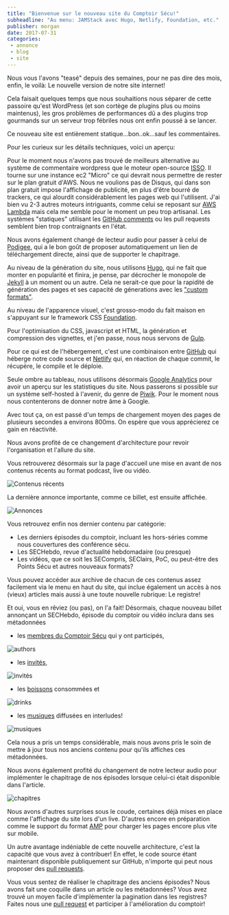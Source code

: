 ```yaml
---
title: "Bienvenue sur le nouveau site du Comptoir Sécu!"
subheadline: "Au menu: JAMStack avec Hugo, Netlify, Foundation, etc."
publisher: morgan
date: 2017-07-31
categories:
 - annonce
 - blog
 - site
---
```


Nous vous l'avons "teasé" depuis des semaines, pour ne pas dire des mois, enfin, le voilà: Le nouvelle version de notre site internet!

Cela faisait quelques temps que nous souhaitions nous séparer de cette passoire qu'est WordPress (et son cortège de plugins plus ou moins maintenus), les gros problèmes de performances dû a des plugins trop gourmands sur un serveur trop fébriles nous ont enfin poussé à se lancer.

Ce nouveau site est entièrement statique...bon..ok...sauf les commentaires.

Pour les curieux sur les détails techniques, voici un aperçu:

Pour le moment nous n'avons pas trouvé de meilleurs alternative au système de commentaire wordpress que le moteur open-source [ISSO](https://posativ.org/isso/). Il tourne sur une instance ec2 "Micro" ce qui devrait nous permettre de rester sur le plan gratuit d'AWS. Nous ne voulions pas de Disqus, qui dans son plan gratuit impose l'affichage de publicité, en plus d'être bourré de trackers, ce qui alourdit considérablement les pages web qui l'utilisent. J'ai bien vu 2-3 autres moteurs intriguants, comme celui se reposant sur [AWS Lambda](https://github.com/jimpick/lambda-comments) mais cela me semble pour le moment un peu trop artisanal. Les systèmes "statiques" utilisant les [GitHub comments](http://donw.io/post/github-comments/) ou les pull requests semblent bien trop contraignants en l'état.

Nous avons également changé de lecteur audio pour passer à celui de [Podigee](https://www.podigee.com/en/podcast-player/), qui a le bon goût de proposer automatiquement un lien de téléchargement directe, ainsi que de supporter le chapitrage.

Au niveau de la génération du site, nous utilisons [Hugo](https://gohugo.io/), qui ne fait que monter en popularité et finira, je pense, par décrocher le monopole de [Jekyll](https://jekyllrb.com/) à un moment ou un autre. Cela ne serait-ce que pour la rapidité de génération des pages et ses capacité de génerations avec les ["custom formats"](https://gohugo.io/templates/output-formats/).

Au niveau de l'apparence visuel, c'est grosso-modo du fait maison en s'appuyant sur le framework CSS [Foundation](http://foundation.zurb.com/sites/docs/).

Pour l'optimisation du CSS, javascript et HTML, la génération et compression des vignettes, et j'en passe, nous nous servons de [Gulp](https://gulpjs.com/).

Pour ce qui est de l'hébergement, c'est une combinaison entre [GitHub](https://github.com/comptoirsecu/csec-hugo) qui héberge notre code source et [Netlify](https://www.netlify.com/) qui, en réaction de chaque commit, le récupère, le compile et le déploie.

Seule ombre au tableau, nous utilisons désormais [Google Analytics](https://www.google.com/analytics/) pour avoir un aperçu sur les statistiques du site. Nous passerons si possible sur un système self-hosted à l'avenir, du genre de [Piwik](https://piwik.org/). Pour le moment nous nous contenterons de donner notre âme à Google.

Avec tout ça, on est passé d'un temps de chargement moyen des pages de plusieurs secondes a environs 800ms. On espère que vous apprécierez ce gain en réactivité.

Nous avons profité de ce changement d'architecture pour revoir l'organisation et l'allure du site.

Vous retrouverez désormais sur la page d'accueil une mise en avant de nos contenus récents au format podcast, live ou vidéo.

![Contenus récents](/images/misc/newsite_1.jpg)

La dernière annonce importante, comme ce billet, est ensuite affichée.

![Annonces](/images/misc/newsite_2.jpg)

Vous retrouvez enfin nos dernier contenu par catégorie:

* Les derniers épisodes du comptoir, incluant les hors-séries comme nous couvertures des conférence sécu.
* Les SECHebdo, revue d'actualité hebdomadaire (ou presque)
* Les vidéos, que ce soit les SECompris, SEClairs, PoC, ou peut-être des Points Sécu et autres nouveaux formats?

Vous pouvez accéder aux archive de chacun de ces contenus assez facilement via le menu en haut du site, qui inclue également un accès à nos (vieux) articles mais aussi à une toute nouvelle rubrique: Le registre!

Et oui, vous en rêviez (ou pas), on l'a fait! Désormais, chaque nouveau billet annonçant un SECHebdo, épisode du comptoir ou vidéo inclura dans ses métadonnées

* les [membres du Comptoir Sécu](/authors) qui y ont participés,

![authors](/images/misc/new_site3.jpg)

* les [invités](/guests),

![invités](/images/misc/new_site4.jpg)


* les [boissons](/drinks) consommées et

![drinks](/images/misc/new_site5.jpg)


* les [musiques](/songs) diffusées en interludes!

![musiques](/images/misc/new_site6.jpg)


Cela nous a pris un temps considérable, mais nous avons pris le soin de mettre à jour tous nos anciens contenu pour qu'ils affiches ces métadonnées.

Nous avons également profité du changement de notre lecteur audio pour implémenter le chapitrage de nos épisodes lorsque celui-ci était disponible dans l'article.

![chapitres](/images/misc/new_site7.jpg)

Nous avons d'autres surprises sous le coude, certaines déjà mises en place comme l'affichage du site lors d'un live. D'autres encore en préparation comme le support du format [AMP](https://www.ampproject.org/learn/overview/) pour charger les pages encore plus vite sur mobile.

Un autre avantage indéniable de cette nouvelle architecture, c'est la capacité que vous avez à contribuer! En effet, le code source étant maintenant disponible publiquement sur GitHub, n'importe qui peut nous proposer des [pull requests](https://help.github.com/articles/about-pull-requests/).

Vous vous sentez de réaliser le chapitrage des anciens épisodes? Nous avons fait une coquille dans un article ou les métadonnées? Vous avez trouvé un moyen facile d'implémenter la pagination dans les registres? Faites nous une [pull request](http://blog.zenika.com/2017/01/24/pull-request-demystifie/) et participer à l'amélioration du comptoir!
